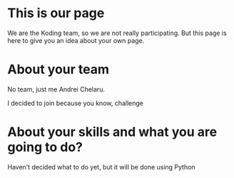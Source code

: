 This is our page
================

We are the Koding team, so we are not really participating. But this page is here
to give you an idea about your own page.


About your team
===========================

No team, just me Andrei Chelaru.

I decided to join because you know, challenge


About your skills and what you are going to do?
=======

Haven’t decided what to do yet, but it will be done using Python
